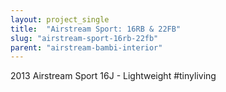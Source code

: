 ```yaml
---
layout: project_single
title:  "Airstream Sport: 16RB & 22FB"
slug: "airstream-sport-16rb-22fb"
parent: "airstream-bambi-interior"
---
```

2013 Airstream Sport 16J - Lightweight #tinyliving